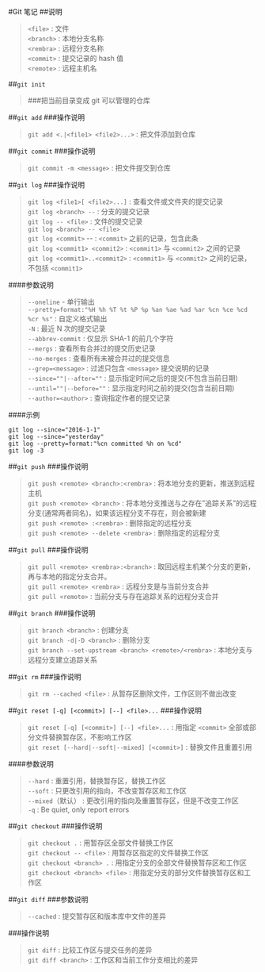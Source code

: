 #Git 笔记
##说明
>`<file>` : 文件  
`<branch>` : 本地分支名称  
`<rembra>` : 远程分支名称  
`<commit>` : 提交记录的 hash 值  
`<remote>` : 远程主机名  

##`git init`
>###把当前目录变成 git 可以管理的仓库

##`git add`
###操作说明
>`git add <.|<file1> <file2>...>` : 把文件添加到仓库

##`git commit`
###操作说明
>`git commit -m <message>` : 把文件提交到仓库

##`git log`
###操作说明
>`git log <file1>[ <file2>...]` : 查看文件或文件夹的提交记录  
`git log <branch> --` : 分支的提交记录  
`git log -- <file>` : 文件的提交记录  
`git log <branch> -- <file>`  
`git log <commit>` -- : `<commit>` 之前的记录，包含此条  
`git log <commit1> <commit2>` : `<commit1>` 与 `<commit2>` 之间的记录  
`git log <commit1>..<commit2>` : `<commit1>` 与 `<commit2>` 之间的记录，不包括 `<commit1>`

####参数说明
>`--oneline` - 单行输出  
`--pretty=format:"%H %h %T %t %P %p %an %ae %ad %ar %cn %ce %cd %cr %s"` : 自定义格式输出  
`-N` : 最近 N 次的提交记录  
`--abbrev-commit` : 仅显示 SHA-1 的前几个字符  
`--mergs` : 查看所有合并过的提交历史记录  
`--no-merges` : 查看所有未被合并过的提交信息  
`--grep=<message>` : 过滤只包含 `<message>` 提交说明的记录  
`--since=""|--after=""` : 显示指定时间之后的提交(不包含当前日期)  
`--until=""|--before=""` : 显示指定时间之前的提交(包含当前日期)  
`--author=<author>` : 查询指定作者的提交记录

####示例
```
git log --since="2016-1-1"
git log --since="yesterday"
git log --pretty=format:"%cn committed %h on %cd"
git log -3
```  

##`git push`
###操作说明
>`git push <remote> <branch>:<rembra>` : 将本地分支的更新，推送到远程主机  
`git push <remote> <branch>` : 将本地分支推送与之存在”追踪关系”的远程分支(通常两者同名)，如果该远程分支不存在，则会被新建  
`git push <remote> :<rembra>` : 删除指定的远程分支  
`git push <remote> --delete <rembra>` : 删除指定的远程分支

##`git pull`
###操作说明
>`git pull <remote> <rembra>:<branch>` : 取回远程主机某个分支的更新，再与本地的指定分支合并。  
`git pull <remote> <rembra>` : 远程分支是与当前分支合并  
`git pull <remote>` : 当前分支与存在追踪关系的远程分支合并

##`git branch`
###操作说明
>`git branch <branch>` : 创建分支  
`git branch -d|-D <branch>` : 删除分支  
`git branch --set-upstream <branch> <remote>/<rembra>` : 本地分支与远程分支建立追踪关系

##`git rm`
###操作说明
>`git rm --cached <file>` : 从暂存区删除文件，工作区则不做出改变

##`git reset [-q] [<commit>] [--] <file>...`
###操作说明
>`git reset [-q] [<commit>] [--] <file>...` : 用指定 `<commit>` 全部或部分文件替换暂存区，不影响工作区  
`git reset [--hard|--soft|--mixed] [<commit>]` : 替换文件且重置引用  

####参数说明
>`--hard` : 重置引用，替换暂存区，替换工作区  
`--soft` : 只更改引用的指向，不改变暂存区和工作区  
`--mixed`（默认） : 更改引用的指向及重置暂存区，但是不改变工作区  
`-q` : Be quiet, only report errors

##`git checkout`
###操作说明
>`git checkout .` : 用暂存区全部文件替换工作区  
`git checkout -- <file>` : 用暂存区指定的文件替换工作区  
`git checkout <branch> .` : 用指定分支的全部文件替换暂存区和工作区  
`git checkout <branch> <file>` : 用指定分支的部分文件替换暂存区和工作区

##`git diff`
###参数说明
>`--cached` : 提交暂存区和版本库中文件的差异

###操作说明
>`git diff` : 比较工作区与提交任务的差异  
`git diff <branch>` : 工作区和当前工作分支相比的差异
